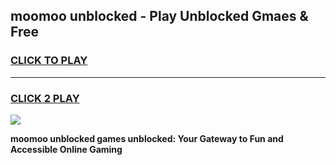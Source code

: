 
## moomoo unblocked - Play Unblocked Gmaes & Free
<h3>
<a href="https://news.freeplayer.one?title=moomoo_unblocked&ref=16F">CLICK TO PLAY</a></h3>
<hr>

<h3>
<a href="https://news.freeplayer.one?title=moomoo_unblocked&ref=16F">CLICK 2 PLAY</a>
  
</h3>

<a href="https://news.freeplayer.one?title=moomoo_unblocked&ref=16F/"><img src="https://clearcache.store/games.png"></a>


**moomoo unblocked games unblocked: Your Gateway to Fun and Accessible Online Gaming**
